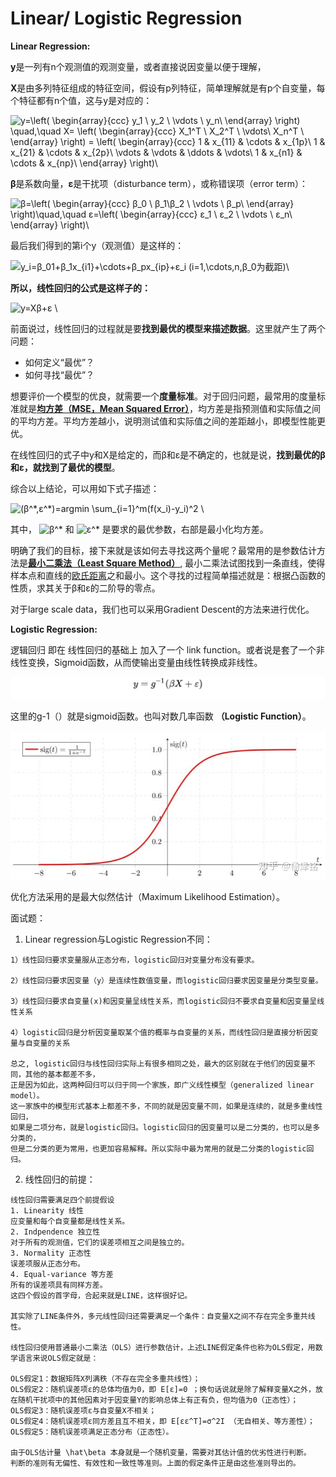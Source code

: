 # Linear/ Logistic Regression

**Linear Regression:**

**y**是一列有n个观测值的观测变量，或者直接说因变量以便于理解，

**X**是由多列特征组成的特征空间，假设有p列特征，简单理解就是有p个自变量，每个特征都有n个值，这与y是对应的：

![y=\left\( \begin{array}{ccc} y\_1 \\ y\_2 \\ \vdots \\ y\_n\\ \end{array} \right\) \quad,\quad X= \left\( \begin{array}{ccc} X\_1^T \\ X\_2^T \\ \vdots\\ X\_n^T \\ \end{array} \right\) = \left\( \begin{array}{ccc} 1 &amp; x\_{11} &amp; \cdots &amp; x\_{1p}\\ 1 &amp; x\_{21} &amp; \cdots &amp; x\_{2p}\\ \vdots &amp; \vdots &amp; \ddots &amp; \vdots\\ 1 &amp; x\_{n1} &amp; \cdots &amp; x\_{np}\\ \end{array} \right\)\\](https://www.zhihu.com/equation?tex=y%3D%5Cleft%28+%5Cbegin%7Barray%7D%7Bccc%7D+y_1+%5C%5C+y_2+%5C%5C+%5Cvdots+%5C%5C+y_n%5C%5C+%5Cend%7Barray%7D+%5Cright%29+%5Cquad%2C%5Cquad+X%3D+%5Cleft%28+%5Cbegin%7Barray%7D%7Bccc%7D+X_1%5ET+%5C%5C+X_2%5ET+%5C%5C+%5Cvdots%5C%5C+X_n%5ET+%5C%5C+%5Cend%7Barray%7D+%5Cright%29+%3D+%5Cleft%28+%5Cbegin%7Barray%7D%7Bccc%7D+1+%26+x_%7B11%7D+%26+%5Ccdots+%26+x_%7B1p%7D%5C%5C+1+%26+x_%7B21%7D+%26+%5Ccdots+%26+x_%7B2p%7D%5C%5C+%5Cvdots+%26+%5Cvdots+%26+%5Cddots+%26+%5Cvdots%5C%5C+1+%26+x_%7Bn1%7D+%26+%5Ccdots+%26+x_%7Bnp%7D%5C%5C+%5Cend%7Barray%7D+%5Cright%29%5C%5C)

**β**是系数向量，**ε**是干扰项（disturbance term），或称错误项（error term）：

![&#x3B2;=\left\( \begin{array}{ccc} &#x3B2;\_0 \\ &#x3B2;\_1\\&#x3B2;\_2 \\ \vdots \\ &#x3B2;\_p\\ \end{array} \right\)\quad,\quad &#x3B5;=\left\( \begin{array}{ccc} &#x3B5;\_1 \\ &#x3B5;\_2 \\ \vdots \\ &#x3B5;\_n\\ \end{array} \right\)\\](https://www.zhihu.com/equation?tex=%CE%B2%3D%5Cleft%28+%5Cbegin%7Barray%7D%7Bccc%7D+%CE%B2_0+%5C%5C+%CE%B2_1%5C%5C%CE%B2_2+%5C%5C+%5Cvdots+%5C%5C+%CE%B2_p%5C%5C+%5Cend%7Barray%7D+%5Cright%29%5Cquad%2C%5Cquad+%CE%B5%3D%5Cleft%28+%5Cbegin%7Barray%7D%7Bccc%7D+%CE%B5_1+%5C%5C+%CE%B5_2+%5C%5C+%5Cvdots+%5C%5C+%CE%B5_n%5C%5C+%5Cend%7Barray%7D+%5Cright%29%5C%5C)

最后我们得到的第i个y（观测值）是这样的：

![y\_i=&#x3B2;\_01+&#x3B2;\_1x\_{i1}+\cdots+&#x3B2;\_px\_{ip}+&#x3B5;\_i \(i=1,\cdots,n,&#x3B2;\_0&#x4E3A;&#x622A;&#x8DDD;\)\\](https://www.zhihu.com/equation?tex=y_i%3D%CE%B2_01%2B%CE%B2_1x_%7Bi1%7D%2B%5Ccdots%2B%CE%B2_px_%7Bip%7D%2B%CE%B5_i+%28i%3D1%2C%5Ccdots%2Cn%2C%CE%B2_0%E4%B8%BA%E6%88%AA%E8%B7%9D%29%5C%5C)

**所以，线性回归的公式是这样子的：**

![y=X&#x3B2;+&#x3B5; \\](https://www.zhihu.com/equation?tex=y%3DX%CE%B2%2B%CE%B5+%5C%5C)

前面说过，线性回归的过程就是要**找到最优的模型来描述数据**。这里就产生了两个问题：

* 如何定义“最优”？
* 如何寻找“最优”？

想要评价一个模型的优良，就需要一个**度量标准**。对于回归问题，最常用的度量标准就是[**均方差（MSE，Mean Squared Error）**](http://link.zhihu.com/?target=https%3A//en.wikipedia.org/wiki/Mean_squared_error)，均方差是指预测值和实际值之间的平均方差。平均方差越小，说明测试值和实际值之间的差距越小，即模型性能更优。

在线性回归的式子中y和X是给定的，而β和ε是不确定的，也就是说，**找到最优的β和ε，就找到了最优的模型**。

综合以上结论，可以用如下式子描述：

![\(&#x3B2;^\*,&#x3B5;^\*\)=argmin \sum\_{i=1}^m\(f\(x\_i\)-y\_i\)^2 \\](https://www.zhihu.com/equation?tex=%28%CE%B2%5E%2A%2C%CE%B5%5E%2A%29%3Dargmin+%5Csum_%7Bi%3D1%7D%5Em%28f%28x_i%29-y_i%29%5E2+%5C%5C)

其中， ![&#x3B2;^\*](https://www.zhihu.com/equation?tex=%CE%B2%5E%2A) 和 ![&#x3B5;^\*](https://www.zhihu.com/equation?tex=%CE%B5%5E%2A) 是要求的最优参数，右部是最小化均方差。

明确了我们的目标，接下来就是该如何去寻找这两个量呢？最常用的是参数估计方法是[**最小二乘法（Least Square Method）**](http://link.zhihu.com/?target=https%3A//zh.wikipedia.org/wiki/%25E6%259C%2580%25E5%25B0%258F%25E4%25BA%258C%25E4%25B9%2598%25E6%25B3%2595), 最小二乘法试图找到一条直线，使得样本点和直线的[欧氏距离](http://link.zhihu.com/?target=https%3A//zh.wikipedia.org/zh-hans/%25E6%25AC%25A7%25E5%2587%25A0%25E9%2587%258C%25E5%25BE%2597%25E8%25B7%259D%25E7%25A6%25BB)之和最小。这个寻找的过程简单描述就是：根据凸函数的性质，求其关于β和ε的二阶导的零点。

对于large scale data，我们也可以采用Gradient Descent的方法来进行优化。

**Logistic Regression:**

逻辑回归 即在 线性回归的基础上 加入了一个 link function。或者说是套了一个非线性变换，Sigmoid函数，从而使输出变量由线性转换成非线性。

![](../../.gitbook/assets/image%20%285%29.png)

这里的g-1（）就是sigmoid函数。也叫对数几率函数 **（Logistic Function）**。

![](../../.gitbook/assets/image%20%286%29.png)

优化方法采用的是最大似然估计（Maximum Likelihood Estimation）。



面试题：

1. Linear regression与Logistic Regression不同：

```text
1）线性回归要求变量服从正态分布，logistic回归对变量分布没有要求。

2）线性回归要求因变量（y）是连续性数值变量，而logistic回归要求因变量是分类型变量。

3）线性回归要求自变量(x)和因变量呈线性关系，而logistic回归不要求自变量和因变量呈线性关系

4）logistic回归是分析因变量取某个值的概率与自变量的关系，而线性回归是直接分析因变量与自变量的关系

总之, logistic回归与线性回归实际上有很多相同之处，最大的区别就在于他们的因变量不同，其他的基本都差不多，
正是因为如此，这两种回归可以归于同一个家族，即广义线性模型（generalized linear model）。
这一家族中的模型形式基本上都差不多，不同的就是因变量不同，如果是连续的，就是多重线性回归，
如果是二项分布，就是logistic回归。logistic回归的因变量可以是二分类的，也可以是多分类的，
但是二分类的更为常用，也更加容易解释。所以实际中最为常用的就是二分类的logistic回归。
```

2. 线性回归的前提：

```text
线性回归需要满足四个前提假设
1. Linearity 线性
应变量和每个自变量都是线性关系。
2. Indpendence 独立性
对于所有的观测值，它们的误差项相互之间是独立的。
3. Normality 正态性
误差项服从正态分布。
4. Equal-variance 等方差
所有的误差项具有同样方差。
这四个假设的首字母，合起来就是LINE，这样很好记。

其实除了LINE条件外，多元线性回归还需要满足一个条件：自变量X之间不存在完全多重共线性。

线性回归使用普通最小二乘法（OLS）进行参数估计，上述LINE假定条件也称为OLS假定，用数学语言来说OLS假定就是：

OLS假定1：数据矩阵X列满秩（不存在完全多重共线性）；
OLS假定2：随机误差项ε的总体均值为0，即 E[ε]=0 ​；换句话说就是除了解释变量X之外，放在随机干扰项中的其他因素对于因变量Y的影响总体上有正有负，但均值为0（正态性）；
OLS假定3：随机误差项ε与自变量X不相关；
OLS假定4：随机误差项ε同方差且互不相关，即​ E[εε^T]=σ^2I （无自相关、等方差性）；
OLS假定5：随机误差项满足正态分布（正态性）。

由于OLS估计量 \hat\beta 本身就是一个随机变量，需要对其估计值的优劣性进行判断。
判断​的准则有无偏性、有效性和一致性等准则。上面的假定条件正是由这些准则导出的。
```

